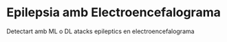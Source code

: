 # Epilepsia amb Electroencefalograma
 Detectart amb ML o DL atacks epileptics en electroencefalograma
